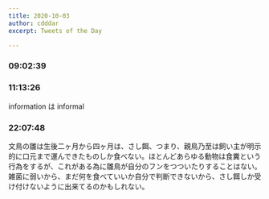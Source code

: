 ```yaml
---
title: 2020-10-03
author: cdddar
excerpt: Tweets of the Day

---
```


### 09:02:39

<blockquote class="twitter-tweet"><p lang="ja" dir="ltr"></p><a href="https://twitter.com/nemakutte4/status/1312031629783699456?ref_src=twsrc%5Etfw"></a></blockquote><script async src="https://platform.twitter.com/widgets.js" charset="utf-8"></script>

<blockquote class="twitter-tweet"><p lang="ja" dir="ltr"></p><a href="https://twitter.com/Niii_sn/status/1311978138897846276?ref_src=twsrc%5Etfw"></a></blockquote><script async src="https://platform.twitter.com/widgets.js" charset="utf-8"></script>

### 11:13:26

information は informal

### 22:07:48

文鳥の雛は生後二ヶ月から四ヶ月は、さし餌、つまり、親鳥乃至は飼い主が明示的に口元まで運んできたものしか食べない。ほとんどあらゆる動物は食糞という行為をするが、これがある為に雛鳥が自分のフンをつついたりすることはない。雑菌に弱いから、まだ何を食べていいか自分で判断できないから、さし餌しか受け付けないように出来てるのかもしれない。
